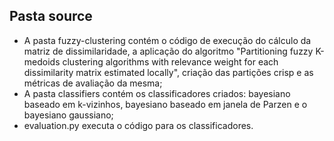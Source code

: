 ## Pasta source

- A pasta fuzzy-clustering contém o código de execução do cálculo da matriz de dissimilaridade, a aplicação do algoritmo "Partitioning fuzzy K-medoids clustering algorithms with relevance weight for
each dissimilarity matrix estimated locally", criação das partições crisp e as métricas de avaliação da mesma;
- A pasta classifiers contém os classificadores criados: bayesiano baseado em k-vizinhos, bayesiano baseado em janela de Parzen e o bayesiano gaussiano;
- evaluation.py executa o código para os classificadores.